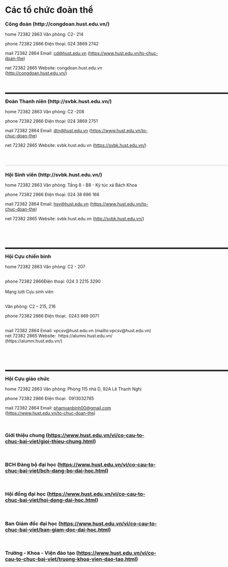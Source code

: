 # Các tổ chức đoàn thể

<h3 style="margin-top:10px; margin-bottom:15px">Công đoàn (http://congdoan.hust.edu.vn/)</h3>

home 72382 2863
Văn phòng: C2- 214

phone 72382 2866
Điện thoại: 024 3869 2742

mail 72382 2864
Email: cd@hust.edu.vn (https://www.hust.edu.vn/to-chuc-doan-the)

net 72382 2865
Website: congdoan.hust.edu.vn (http://congdoan.hust.edu.vn/)

<hr style="border:2px solid rgba(128, 128, 128, 0.18); color:rgb(0, 0, 0); clear:both; width:899.922px; margin-top:55px"/>

<h3 style="margin-top:10px; margin-bottom:15px">Đoàn Thanh niên (http://svbk.hust.edu.vn/)</h3>

home 72382 2863
Văn phòng: C2 -208

phone 72382 2866
Điện thoại: 024 3869 2751

mail 72382 2864
Email: dtn@hust.edu.vn (https://www.hust.edu.vn/to-chuc-doan-the)

net 72382 2865
Website: svbk.hust.edu.vn (https://svbk.hust.edu.vn/)

<hr style="border:2px solid rgba(128, 128, 128, 0.18); font-family:Calibri; font-size:18px; font-style:normal; font-variant-ligatures:normal; font-weight:400; text-align:start; white-space:normal; background-color:rgb(255, 255, 255); text-decoration-thickness:initial; text-decoration-style:initial; text-decoration-color:initial; color:rgb(0, 0, 0); clear:both; width:899.922px; margin-top:55px"/>

<h3 style="margin-top:10px; margin-bottom:15px">Hội Sinh viên (http://svbk.hust.edu.vn/)</h3>

home 72382 2863
Văn phòng: Tầng 8 - B8 - Ký túc xá Bách Khoa

phone 72382 2866
Điện thoại: 024 38 696 166

mail 72382 2864
Email: hsv@hust.edu.vn (https://www.hust.edu.vn/to-chuc-doan-the)

net 72382 2865
Website: svbk.hust.edu.vn (http://svbk.hust.edu.vn/)

 
<hr style="border:2px solid rgba(128, 128, 128, 0.18); color:rgb(0, 0, 0); clear:both; width:899.922px; margin-top:55px"/>

<h3 style="margin-top:10px; margin-bottom:15px">Hội Cựu chiến binh</h3>

home 72382 2863
Văn phòng: C2 - 207<br/>
 

phone 72382 2866Điện thoại: 024 3 2215 3290<br/>
<br/>
Mạng lưới Cựu sinh viên<br/>
 

Văn phòng: C2 – 215, 216

phone 72382 2866
Điện thoại:  0243 869 0071

<br/>
mail 72382 2864
Email: vpcsv@hust.edu.vn (mailto:vpcsv@hust.edu.vn) 

<br/>
net 72382 2865
Website:  https://alumni.hust.edu.vn/ (https://alumni.hust.edu.vn/) 

 

<hr style="border:2px solid rgba(128, 128, 128, 0.18); clear:both; width:899.922px; margin-top:55px"/>

<h3 style="margin-top:10px; margin-bottom:15px"><b>Hội Cựu giáo chức</b></h3>

home 72382 2863
Văn phòng: Phòng 115 nhà D, 92A Lê Thanh Nghị

phone 72382 2866
Điện thoại:  0913032785

mail 72382 2864
Email: phamvanbinh00@gmail.com (https://www.hust.edu.vn/to-chuc-doan-the)

 <h3>Giới thiệu chung (https://www.hust.edu.vn/vi/co-cau-to-chuc-bai-viet/gioi-thieu-chung.html)</h3>
 <h3>BCH Đảng bộ đại học (https://www.hust.edu.vn/vi/co-cau-to-chuc-bai-viet/bch-dang-bo-dai-hoc.html)</h3>
 <h3>Hội đồng đại học (https://www.hust.edu.vn/vi/co-cau-to-chuc-bai-viet/hoi-dong-dai-hoc.html)</h3>
 <h3>Ban Giám đốc đại học (https://www.hust.edu.vn/vi/co-cau-to-chuc-bai-viet/ban-giam-doc-dai-hoc.html)</h3>
 <h3>Trường - Khoa - Viện đào tạo (https://www.hust.edu.vn/vi/co-cau-to-chuc-bai-viet/truong-khoa-vien-dao-tao.html)</h3>